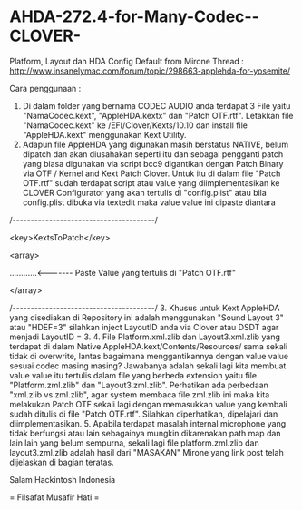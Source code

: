 # AHDA-272.4-for-Many-Codec--CLOVER-
Platform, Layout dan HDA Config Default from Mirone Thread : http://www.insanelymac.com/forum/topic/298663-applehda-for-yosemite/

Cara penggunaan :

1. Di dalam folder yang bernama CODEC AUDIO anda terdapat 3 File yaitu "NamaCodec.kext", "AppleHDA.kextx" dan "Patch OTF.rtf".  Letakkan file "NamaCodec.kext" ke /EFI/Clover/Kexts/10.10 dan install file "AppleHDA.kext" menggunakan Kext Utility.
2. Adapun file AppleHDA yang digunakan masih berstatus NATIVE, belum dipatch dan akan diusahakan seperti itu dan sebagai pengganti patch yang biasa digunakan via script bcc9 digantikan dengan Patch Binary via OTF / Kernel and Kext Patch Clover. Untuk itu di dalam file "Patch OTF.rtf" sudah terdapat script atau value yang diimplementasikan ke CLOVER Configurator yang akan tertulis di "config.plist" atau bila config.plist dibuka via textedit maka value value ini dipaste diantara
<p/>/---------------------------------------/
<p/><a><</a>key>KextsToPatch<<a>/</a>key>
<p/><a><</a>array>
<p/>............<------- Paste Value yang tertulis di "Patch OTF.rtf"
<p/><<a>/</a>array>
<p/>/---------------------------------------/
3. Khusus untuk Kext AppleHDA yang disediakan di Repository ini adalah menggunakan "Sound Layout 3" atau "HDEF=3" silahkan inject LayoutID anda via Clover atau DSDT agar menjadi LayoutID = 3.
4. File Platform.xml.zlib dan Layout3.xml.zlib yang terdapat di dalam Native AppleHDA.kext/Contents/Resources/ sama sekali tidak di overwrite, lantas bagaimana menggantikannya dengan value value sesuai codec masing masing? Jawabanya adalah sekali lagi kita membuat value value itu tertulis dalam file yang berbeda extension yaitu file "Platform.zml.zlib" dan "Layout3.zml.zlib". Perhatikan ada perbedaan "xml.zlib vs zml.zlib", agar system membaca file zml.zlib ini maka kita melakukan Patch OTF sekali lagi dengan memasukkan value yang kembali sudah ditulis di file "Patch OTF.rtf". Silahkan diperhatikan, dipelajari dan diimplementasikan.
5. Apabila terdapat masalah internal microphone yang tidak berfungsi atau lain sebagainya mungkin dikarenakan path map dan lain lain yang belum sempurna, sekali lagi file platform.zml.zlib dan layout3.zml.zlib adalah hasil dari "MASAKAN" Mirone yang link post telah dijelaskan di bagian teratas.

<p/>
<p/>
<p/>
<p/>
<p/>
<p/>
Salam Hackintosh Indonesia 
<p/>
<p/>
<p/

= Filsafat Musafir Hati = 
